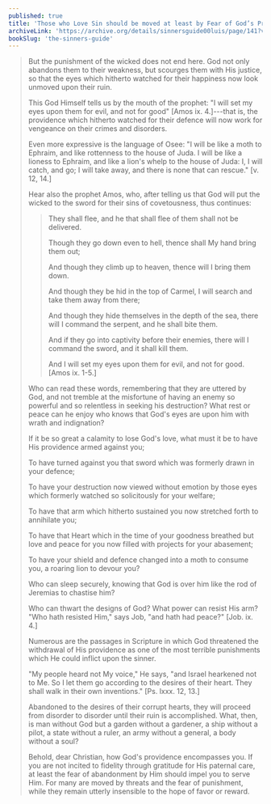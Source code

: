 ```yaml
---
published: true
title: 'Those who Love Sin should be moved at least by Fear of God’s Providence being Armed Against Them'
archiveLink: 'https://archive.org/details/sinnersguide00luis/page/141?view=theater'
bookSlug: 'the-sinners-guide'
---
```


> But the punishment of the wicked does not end here. God not only abandons them to their weakness, but scourges them with His justice, so that the eyes which hitherto watched for their happiness now look unmoved upon their ruin.
> 
> This God Himself tells us by the mouth of the prophet: "I will set my eyes upon them for evil, and not for good" [Amos ix. 4.]---that is, the providence which hitherto watched for their defence will now work for vengeance on their crimes and disorders.
> 
> Even more expressive is the language of Osee: "I will be like a moth to Ephraim, and like rottenness to the house of Juda. I will be like a lioness to Ephraim, and like a lion's whelp to the house of Juda: I, I will catch, and go; I will take away, and there is none that can rescue." [v. 12, 14.]
> 
> Hear also the prophet Amos, who, after telling us that God will put the wicked to the sword for their sins of covetousness, thus continues:
> 
>> They shall flee, and he that shall flee of them shall not be delivered.
>>
>> Though they go down even to hell, thence shall My hand bring them out;
>>
>> And though they climb up to heaven, thence will I bring them down.
>>
>> And though they be hid in the top of Carmel, I will search and take them away from there;
>>
>> And though they hide themselves in the depth of the sea, there will I command the serpent, and he shall bite them.
>>
>> And if they go into captivity before their enemies, there will I command the sword, and it shall kill them.
>>
>> And I will set my eyes upon them for evil, and not for good. [Amos ix. 1-5.]
> 
> Who can read these words, remembering that they are uttered by God, and not tremble at the misfortune of having an enemy so powerful and so relentless in seeking his destruction? What rest or peace can he enjoy who knows that God's eyes are upon him with wrath and indignation?
> 
> If it be so great a calamity to lose God's love, what must it be to have His providence armed against you;
> 
> To have turned against you that sword which was formerly drawn in your defence;
> 
> To have your destruction now viewed without emotion by those eyes which formerly watched so solicitously for your welfare;
> 
> To have that arm which hitherto sustained you now stretched forth to annihilate you;
> 
> To have that Heart which in the time of your goodness breathed but love and peace for you now filled with projects for your abasement;
> 
> To have your shield and defence changed into a moth to consume you, a roaring lion to devour you?
> 
> Who can sleep securely, knowing that God is over him like the rod of Jeremias to chastise him?
> 
> Who can thwart the designs of God? What power can resist His arm? "Who hath resisted Him," says Job, "and hath had peace?" [Job. ix. 4.]
> 
> Numerous are the passages in Scripture in which God threatened the withdrawal of His providence as one of the most terrible punishments which He could inflict upon the sinner.
> 
> "My people heard not My voice," He says, "and Israel hearkened not to Me. So I let them go according to the desires of their heart. They shall walk in their own inventions." [Ps. lxxx. 12, 13.]
> 
> Abandoned to the desires of their corrupt hearts, they will proceed from disorder to disorder until their ruin is accomplished. What, then, is man without God but a garden without a gardener, a ship without a pilot, a state without a ruler, an army without a general, a body without a soul?
> 
> Behold, dear Christian, how God's providence encompasses you. If you are not incited to fidelity through gratitude for His paternal care, at least the fear of abandonment by Him should impel you to serve Him. For many are moved by threats and the fear of punishment, while they remain utterly insensible to the hope of favor or reward.
